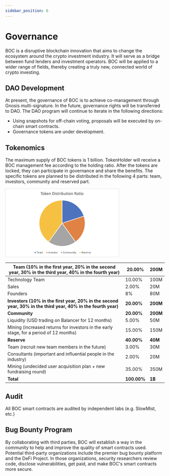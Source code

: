 ```yaml
---
sidebar_position: 6
---
```

# Governance

BOC is a disruptive blockchain innovation that aims to change the ecosystem around the crypto investment industry. It will serve as a bridge between fund lenders and investment operators. BOC will be applied to a wider range of fields, thereby creating a truly new, connected world of crypto investing.

## DAO Development

At present, the governance of BOC is to achieve co-management through Gnosis multi-signature. In the future, governance rights will be transferred to DAO. The DAO program will continue to iterate in the following directions:

* Using snapshots for off-chain voting, proposals will be executed by on-chain smart contracts.
* Governance tokens are under development.

## Tokenomics

The maximum supply of BOC tokens is 1 billion. TokenHolder will receive a BOC management fee according to the holding ratio. After the tokens are locked, they can participate in governance and share the benefits. The specific tokens are planned to be distributed in the following 4 parts: team, investors, community and reserved part.

![](/images/pic-en-6-1.png)

| **Team (10% in the first year, 20% in the second year, 30% in the third year, 40% in the fourth year)** | **20.00%** | **200M** |
| --- | --- | --- |
| Technology Team | 10.00% | 100M |
| Sales | 2.00% | 20M |
| Founders | 8% | 80M |
| **Investors (10% in the first year, 20% in the second year, 30% in the third year, 40% in the fourth year)** | **20.00%** | **200M** |
| **Community** | **20.00%** | **200M** |
| Liquidity (USD trading on Balancer for 12 months) | 5.00% | 50M |
| Mining (increased returns for investors in the early stage, for a period of 12 months) | 15.00% | 150M |
| **Reserve** | **40.00%** | **40M** |
| Team (recruit new team members in the future) | 3.00% | 30M |
| Consultants (important and influential people in the industry) | 2.00% | 20M |
| Mining (undecided user acquisition plan + new fundraising round) | 35.00% | 350M |
| **Total** | **100.00%** | **1B** |

## Audit

All BOC smart contracts are audited by independent labs (e.g. SlowMist, etc.)

## Bug Bounty Program

By collaborating with third parties, BOC will establish a way in the community to help and improve the quality of smart contracts used. Potential third-party organizations include the premier bug bounty platform and the DeFi Project. In those organizations, security researchers review code, disclose vulnerabilities, get paid, and make BOC's smart contracts more secure.
